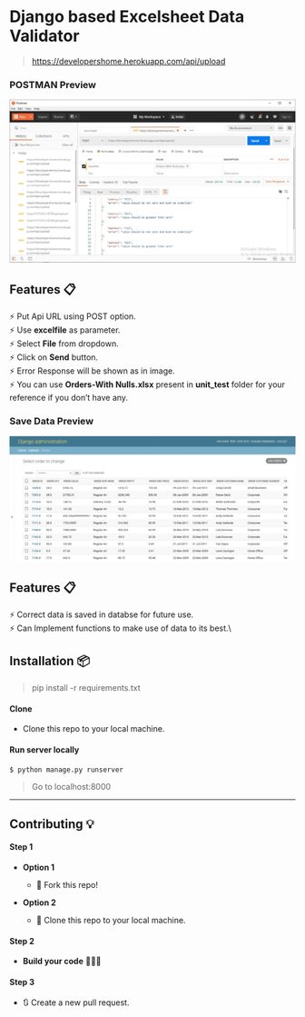 # Django based Excelsheet Data Validator
> https://developershome.herokuapp.com/api/upload

### POSTMAN Preview
<img src="testimages/postman.JPG" width="900">

## Features 📋
⚡️ Put Api URL using POST option.\
⚡️ Use **excelfile** as parameter.\
⚡️ Select **File** from dropdown.\
⚡️ Click on **Send** button.\
⚡️ Error Response will be shown as in image.\
⚡️ You can use **Orders-With Nulls.xlsx** present in **unit_test** folder for your reference if you don’t have any.


### Save Data Preview
<img src="testimages/admin data.JPG" width="900">

## Features 📋
⚡️ Correct data is saved in databse for future use.\
⚡️ Can Implement functions to make use of data to its best.\

## Installation 📦

>pip install -r requirements.txt

#### Clone

- Clone this repo to your local machine.

#### Run server locally

```shell
$ python manage.py runserver
```
> Go to localhost:8000


---

## Contributing 💡


#### Step 1

- **Option 1**
    - 🍴 Fork this repo!

- **Option 2**
    - 👯 Clone this repo to your local machine.


#### Step 2

- **Build your code** 🔨🔨🔨

#### Step 3

- 🔃 Create a new pull request.

